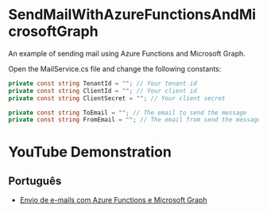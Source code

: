 # SendMailWithAzureFunctionsAndMicrosoftGraph

An example of sending mail using Azure Functions and Microsoft Graph.

Open the MailService.cs file and change the following constants:

```csharp
private const string TenantId = ""; // Your tenant id
private const string ClientId = ""; // Your client id
private const string ClientSecret = ""; // Your client secret

private const string ToEmail = ""; // The email to send the message
private const string FromEmail = ""; // The email from send the message
```

# YouTube Demonstration
## Português
- [Envio de e-mails com Azure Functions e Microsoft Graph](https://www.youtube.com/watch?v=uqDSQGPZmDc&feature=youtu.be)